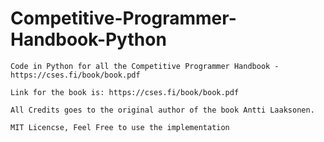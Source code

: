 # Competitive-Programmer-Handbook-Python
```
Code in Python for all the Competitive Programmer Handbook - https://cses.fi/book/book.pdf
```

```Tried to rewrite code written in Competitive Programmer Handbook in Python
Link for the book is: https://cses.fi/book/book.pdf

All Credits goes to the original author of the book Antti Laaksonen.

MIT Licencse, Feel Free to use the implementation
```
